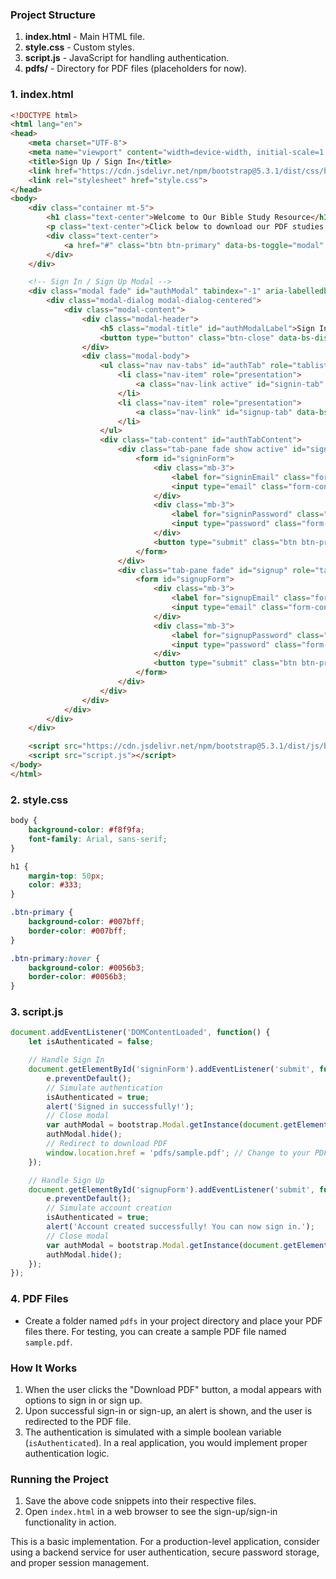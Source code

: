 ### Project Structure
1. **index.html** - Main HTML file.
2. **style.css** - Custom styles.
3. **script.js** - JavaScript for handling authentication.
4. **pdfs/** - Directory for PDF files (placeholders for now).

### 1. index.html
```html
<!DOCTYPE html>
<html lang="en">
<head>
    <meta charset="UTF-8">
    <meta name="viewport" content="width=device-width, initial-scale=1.0">
    <title>Sign Up / Sign In</title>
    <link href="https://cdn.jsdelivr.net/npm/bootstrap@5.3.1/dist/css/bootstrap.min.css" rel="stylesheet">
    <link rel="stylesheet" href="style.css">
</head>
<body>
    <div class="container mt-5">
        <h1 class="text-center">Welcome to Our Bible Study Resource</h1>
        <p class="text-center">Click below to download our PDF studies.</p>
        <div class="text-center">
            <a href="#" class="btn btn-primary" data-bs-toggle="modal" data-bs-target="#authModal">Download PDF</a>
        </div>
    </div>

    <!-- Sign In / Sign Up Modal -->
    <div class="modal fade" id="authModal" tabindex="-1" aria-labelledby="authModalLabel" aria-hidden="true">
        <div class="modal-dialog modal-dialog-centered">
            <div class="modal-content">
                <div class="modal-header">
                    <h5 class="modal-title" id="authModalLabel">Sign In / Sign Up</h5>
                    <button type="button" class="btn-close" data-bs-dismiss="modal" aria-label="Close"></button>
                </div>
                <div class="modal-body">
                    <ul class="nav nav-tabs" id="authTab" role="tablist">
                        <li class="nav-item" role="presentation">
                            <a class="nav-link active" id="signin-tab" data-bs-toggle="tab" href="#signin" role="tab" aria-controls="signin" aria-selected="true">Sign In</a>
                        </li>
                        <li class="nav-item" role="presentation">
                            <a class="nav-link" id="signup-tab" data-bs-toggle="tab" href="#signup" role="tab" aria-controls="signup" aria-selected="false">Sign Up</a>
                        </li>
                    </ul>
                    <div class="tab-content" id="authTabContent">
                        <div class="tab-pane fade show active" id="signin" role="tabpanel" aria-labelledby="signin-tab">
                            <form id="signinForm">
                                <div class="mb-3">
                                    <label for="signinEmail" class="form-label">Email address</label>
                                    <input type="email" class="form-control" id="signinEmail" required>
                                </div>
                                <div class="mb-3">
                                    <label for="signinPassword" class="form-label">Password</label>
                                    <input type="password" class="form-control" id="signinPassword" required>
                                </div>
                                <button type="submit" class="btn btn-primary">Sign In</button>
                            </form>
                        </div>
                        <div class="tab-pane fade" id="signup" role="tabpanel" aria-labelledby="signup-tab">
                            <form id="signupForm">
                                <div class="mb-3">
                                    <label for="signupEmail" class="form-label">Email address</label>
                                    <input type="email" class="form-control" id="signupEmail" required>
                                </div>
                                <div class="mb-3">
                                    <label for="signupPassword" class="form-label">Password</label>
                                    <input type="password" class="form-control" id="signupPassword" required>
                                </div>
                                <button type="submit" class="btn btn-primary">Sign Up</button>
                            </form>
                        </div>
                    </div>
                </div>
            </div>
        </div>
    </div>

    <script src="https://cdn.jsdelivr.net/npm/bootstrap@5.3.1/dist/js/bootstrap.bundle.min.js"></script>
    <script src="script.js"></script>
</body>
</html>
```

### 2. style.css
```css
body {
    background-color: #f8f9fa;
    font-family: Arial, sans-serif;
}

h1 {
    margin-top: 50px;
    color: #333;
}

.btn-primary {
    background-color: #007bff;
    border-color: #007bff;
}

.btn-primary:hover {
    background-color: #0056b3;
    border-color: #0056b3;
}
```

### 3. script.js
```javascript
document.addEventListener('DOMContentLoaded', function() {
    let isAuthenticated = false;

    // Handle Sign In
    document.getElementById('signinForm').addEventListener('submit', function(e) {
        e.preventDefault();
        // Simulate authentication
        isAuthenticated = true;
        alert('Signed in successfully!');
        // Close modal
        var authModal = bootstrap.Modal.getInstance(document.getElementById('authModal'));
        authModal.hide();
        // Redirect to download PDF
        window.location.href = 'pdfs/sample.pdf'; // Change to your PDF file path
    });

    // Handle Sign Up
    document.getElementById('signupForm').addEventListener('submit', function(e) {
        e.preventDefault();
        // Simulate account creation
        isAuthenticated = true;
        alert('Account created successfully! You can now sign in.');
        // Close modal
        var authModal = bootstrap.Modal.getInstance(document.getElementById('authModal'));
        authModal.hide();
    });
});
```

### 4. PDF Files
- Create a folder named `pdfs` in your project directory and place your PDF files there. For testing, you can create a sample PDF file named `sample.pdf`.

### How It Works
1. When the user clicks the "Download PDF" button, a modal appears with options to sign in or sign up.
2. Upon successful sign-in or sign-up, an alert is shown, and the user is redirected to the PDF file.
3. The authentication is simulated with a simple boolean variable (`isAuthenticated`). In a real application, you would implement proper authentication logic.

### Running the Project
1. Save the above code snippets into their respective files.
2. Open `index.html` in a web browser to see the sign-up/sign-in functionality in action.

This is a basic implementation. For a production-level application, consider using a backend service for user authentication, secure password storage, and proper session management.